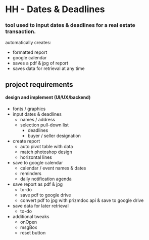 # HH - Dates & Deadlines
### tool used to input dates & deadlines for a real estate transaction.

automatically creates:
  * formatted report
  * google calendar
  * saves a pdf & jpg of report
  * saves data for retrieval at any time


## project requirements
#### design and implement (UI/UX/backend)
  * fonts / graphics
  * input dates & deadlines
    * names / address
    * selection pull-down list
      * deadlines
      * buyer / seller designation
  * create report
    * auto pivot table with data
    * match photoshop design
    * horizontal lines
  * save to google calendar
    * calendar / event names & dates
    * reminders
    * daily notification agenda
  * save report as pdf & jpg
    * to-do
    * save pdf to google drive
    * convert pdf to jpg with prizmdoc api & save to google drive
  * save data for later retrieval
    * to-do
  * additional tweaks
    * onOpen
    * msgBox
    * reset button
